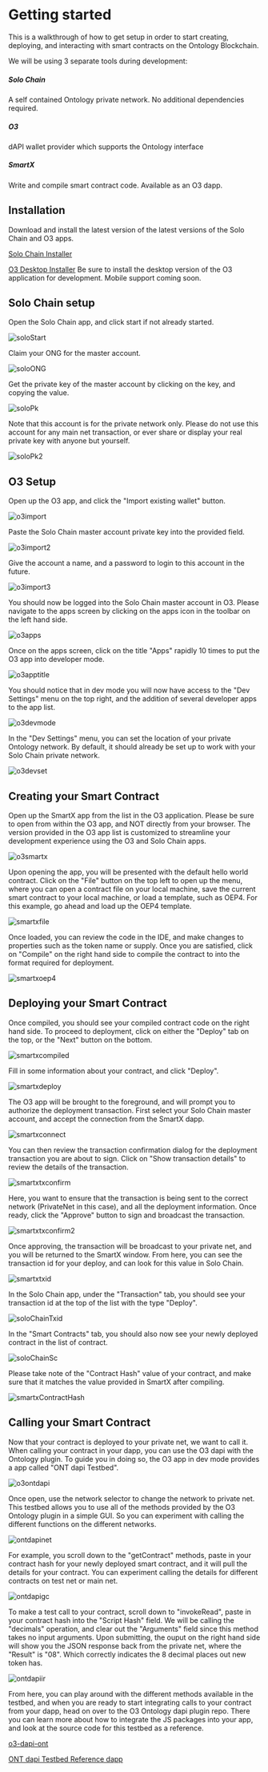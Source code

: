 # Getting started
This is a walkthrough of how to get setup in order to start creating, deploying, and interacting with smart contracts on the Ontology Blockchain.

We will be using 3 separate tools during development:

##### Solo Chain
A self contained Ontology private network. No additional dependencies required.

##### O3
dAPI wallet provider which supports the Ontology interface

##### SmartX
Write and compile smart contract code. Available as an O3 dapp.

## Installation
Download and install the latest version of the latest versions of the Solo Chain and O3 apps.

[Solo Chain Installer](https://github.com/punicasuite/solo-chain/releases)

[O3 Desktop Installer](https://o3.network/)
Be sure to install the desktop version of the O3 application for development. Mobile support coming soon.

## Solo Chain setup

Open the Solo Chain app, and click start if not already started.

![soloStart](./assets/soloStart.png)

Claim your ONG for the master account.

![soloONG](./assets/soloOng.png)

Get the private key of the master account by clicking on the key, and copying the value.

![soloPk](./assets/soloPk.png)

Note that this account is for the private network only. Please do not use this account for any main net transaction, or ever share or display your real private key with anyone but yourself.

![soloPk2](./assets/soloPk2.png)


## O3 Setup

Open up the O3 app, and click the "Import existing wallet" button.

![o3import](./assets/o3Import.png)

Paste the Solo Chain master account private key into the provided field.

![o3import2](./assets/o3Import2.png)

Give the account a name, and a password to login to this account in the future.

![o3import3](./assets/o3Import3.png)

You should now be logged into the Solo Chain master account in O3. Please navigate to the apps screen by clicking on the apps icon in the toolbar on the left hand side.

![o3apps](./assets/o3Apps.png)

Once on the apps screen, click on the title "Apps" rapidly 10 times to put the O3 app into developer mode.

![o3apptitle](./assets/o3AppTitle.png)

You should notice that in dev mode you will now have access to the "Dev Settings" menu on the top right, and the addition of several developer apps to the app list.

![o3devmode](./assets/o3DevMode.png)

In the "Dev Settings" menu, you can set the location of your private Ontology network. By default, it should already be set up to work with your Solo Chain private network.

![o3devset](./assets/o3DevSet.png)

## Creating your Smart Contract

Open up the SmartX app from the list in the O3 application. Please be sure to open from within the O3 app, and NOT directly from your browser. The version provided in the O3 app list is customized to streamline your development experience using the O3 and Solo Chain apps.

![o3smartx](./assets/o3smartx.png)

Upon opening the app, you will be presented with the default hello world contract. Click on the "File" button on the top left to open up the menu, where you can open a contract file on your local machine, save the current smart contract to your local machine, or load a template, such as OEP4. For this example, go ahead and load up the OEP4 template.

![smartxfile](./assets/smartxfile.png)

Once loaded, you can review the code in the IDE, and make changes to properties such as the token name or supply. Once you are satisfied, click on "Compile" on the right hand side to compile the contract to into the format required for deployment.

![smartxoep4](./assets/smartxoep4.png)

## Deploying your Smart Contract

Once compiled, you should see your compiled contract code on the right hand side. To proceed to deployment, click on either the "Deploy" tab on the top, or the "Next" button on the bottom.

![smartxcompiled](./assets/smartxcompiled.png)

Fill in some information about your contract, and click "Deploy".

![smartxdeploy](./assets/smartxdeploy.png)

The O3 app will be brought to the foreground, and will prompt you to authorize the deployment transaction. First select your Solo Chain master account, and accept the connection from the SmartX dapp.

![smartxconnect](./assets/smartxconnect.png)

You can then review the transaction confirmation dialog for the deployment transaction you are about to sign. Click on "Show transaction details" to review the details of the transaction.

![smartxtxconfirm](./assets/smartxtxconfirm.png)

Here, you want to ensure that the transaction is being sent to the correct network (PrivateNet in this case), and all the deployment information. Once ready, click the "Approve" button to sign and broadcast the transaction.

![smartxtxconfirm2](./assets/smartxtxconfirm2.png)

Once approving, the transaction will be broadcast to your private net, and you will be returned to the SmartX window. From here, you can see the transaction id for your deploy, and can look for this value in Solo Chain.

![smartxtxid](./assets/smartxtxid.png)

In the Solo Chain app, under the "Transaction" tab, you should see your transaction id at the top of the list with the type "Deploy".

![soloChainTxid](./assets/soloChainTxid.png)

In the "Smart Contracts" tab, you should also now see your newly deployed contract in the list of contract.

![soloChainSc](./assets/soloChainSc.png)

Please take note of the "Contract Hash" value of your contract, and make sure that it matches the value provided in SmartX after compiling.

![smartxContractHash](./assets/smartxContractHash.png)

## Calling your Smart Contract

Now that your contract is deployed to your private net, we want to call it. When calling your contract in your dapp, you can use the O3 dapi with the Ontology plugin. To guide you in doing so, the O3 app in dev mode provides a app called "ONT dapi Testbed".

![o3ontdapi](./assets/o3ontdapi.png)

Once open, use the network selector to change the network to private net. This testbed allows you to use all of the methods provided by the O3 Ontology plugin in a simple GUI. So you can experiment with calling the different functions on the different networks.

![ontdapinet](./assets/ontdapinet.png)

For example, you scroll down to the "getContract" methods, paste in your contract hash for your newly deployed smart contract, and it will pull the details for your contract. You can experiment calling the details for different contracts on test net or main net.

![ontdapigc](./assets/ontdapigc.png)

To make a test call to your contract, scroll down to "invokeRead", paste in your contract hash into the "Script Hash" field. We will be calling the "decimals" operation, and clear out the "Arguments" field since this method takes no input arguments. Upon submitting, the ouput on the right hand side will show you the JSON response back from the private net, where the "Result" is "08". Which correctly indicates the 8 decimal places out new token has.

![ontdapiir](./assets/ontdapiir.png)

From here, you can play around with the different methods available in the testbed, and when you are ready to start integrating calls to your contract from your dapp, head on over to the O3 Ontology dapi plugin repo. There you can learn more about how to integrate the JS packages into your app, and look at the source code for this testbed as a reference.

[o3-dapi-ont](https://github.com/O3Labs/o3-dapi/tree/ont-docs/packages/ont)

[ONT dapi Testbed Reference dapp](https://github.com/O3Labs/o3-dapi/tree/ont-docs/packages/ont/test/base)
